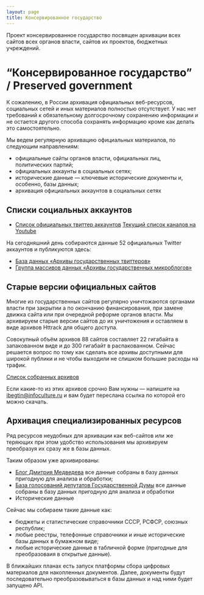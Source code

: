 ```yaml
---
layout: page
title: Консервированное государство
---
```


Проект консервированное государство посвящен архивации всех сайтов всех органов власти, сайтов их проектов, бюджетных учреждений.

# “Консервированное государство” / Preserved government

К сожалению, в России архивация официальных веб-ресурсов, социальных сетей и иных материалов полностью отсутствует. У нас нет требований к обязательному долгосрочному сохранению информации и не остается другого способа сохранять информацию кроме как делать это самостоятельно.

Мы ведем регулярную архивацию официальных материалов, по следующим направлениям:

* официальные сайты органов власти, официальных лиц, политических партий;
* oфициальных аккаунты в социальных сетях;
* исторические данные — ключевые исторические документы и, особенно, базы данных;
* архивация официальных аккаунтов в социальных сетях

## Списки социальных аккаунтов

* [Список официальных твиттер аккаунтов](https://docs.google.com/spreadsheet/ccc?key=0AphaFpvgzsyhdEs4U2d5RHh0eFN0UFRCR2xJbkZ0OVE&usp=sharing)
[Текущий список каналов на Youtube](https://docs.google.com/spreadsheet/ccc?key=0AphaFpvgzsyhdHNEemRWQS1jckJEdEphSnk0a3ZEbGc&usp=sharing)

На сегодняшний день собираются данные 52 официальных Twitter аккаунтов и публикуются здесь:

* [База данных «Архивы государственных твиттеров»](http://hubofdata.ru/dataset/govtwitters-archives)
* [Группа массивов данных «Архивы государственных микроблогов»](http://hubofdata.ru/group/govtwitters)

## Старые версии официальных сайтов

Многие из государственных сайтов регулярно уничтожаются органами власти при закрытии а по окончанию финансирования, при замене движка сайта или при очередной реформе органов власти. Мы архивируем старые версии сайтов до их уничтожения и оставляем в виде архивов Httrack для общего доступа.

Совокупный объём архивов 88 сайтов составляет 22 гигабайта в запакованном виде и до 300 гигабайт в распакованном. Сейчас решается вопрос по тому как сделать все архивы доступными для широкой публики и не чтобы выходили не слишком большие расходы на трафик.

[Список собранных архивов](https://docs.google.com/spreadsheet/ccc?key=0AphaFpvgzsyhdDJlczBoc095QmdLV25pY2NtSFRDaFE&usp=sharing)


Если какие-то из этих архивов срочно Вам нужны — напишите на ibegtin@infoculture.ru и вам будет переслана ссылка по которой его можно скачать.

## Архивация специализированных ресурсов

Ряд ресурсов неудобных для архивации как веб-сайтов или же теряющих при этом удобство использования мы архивируем преобразуя их сразу же в базы данных.

Таким образом уже архивированы:

* [Блог Дмитрия Медведева](http://hubofdata.ru/dataset/blog-medvedev) все данные собраны в базу данных пригодную для анализа и обработки;
* [База голосований депутатов Государственной Думы](http://hubofdata.ru/dataset/duma-votes) все данные собраны в базу данных пригодную для анализа и обработки
* Исторические данные

Сейчас мы собираем такие данные как:

* бюджеты и статистические справочники СССР, РСФСР, союзных республик;
* любые реестры, телефонные справочники и иные исторические базы данных в бумажном виде;
* любые исторические данные в табличной форме (пригодные для преобразоваия в открытые данные).

В ближайших планах есть запуск платформы сбора цифровых материалов для накопленных документов. Далее, документы будут последовательно преобразовываться в базы данных и над ними будет запущено API.
